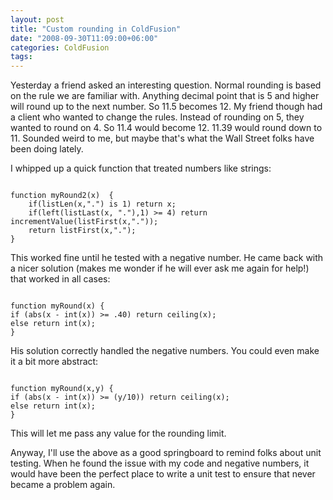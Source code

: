 ```yaml
---
layout: post
title: "Custom rounding in ColdFusion"
date: "2008-09-30T11:09:00+06:00"
categories: ColdFusion 
tags: 
---
```


Yesterday a friend asked an interesting question. Normal rounding is based on the rule we are familiar with. Anything decimal point that is 5 and higher will round up to the next number. So 11.5 becomes 12. My friend though had a client who wanted to change the rules. Instead of rounding on 5, they wanted to round on 4. So 11.4 would become 12. 11.39 would round down to 11. Sounded weird to me, but maybe that's what the Wall Street folks have been doing lately.
<!--more-->
I whipped up a quick function that treated numbers like strings:

<code>
function myRound2(x)  {
	if(listLen(x,".") is 1) return x;
	if(left(listLast(x, "."),1) &gt;= 4) return incrementValue(listFirst(x,"."));
	return listFirst(x,".");
}
</code>

This worked fine until he tested with a negative number. He came back with a nicer solution (makes me wonder if he will ever ask me again for help!) that worked in all cases:

<code>
function myRound(x) {
if (abs(x - int(x)) &gt;= .40) return ceiling(x);
else return int(x);
}
</code>

His solution correctly handled the negative numbers. You could even make it a bit more abstract:

<code>
function myRound(x,y) {
if (abs(x - int(x)) &gt;= (y/10)) return ceiling(x);
else return int(x);
}
</code>

This will let me pass any value for the rounding limit.

Anyway, I'll use the above as a good springboard to remind folks about unit testing. When he found the issue with my code and negative numbers, it would have been the perfect place to write a unit test to ensure that never became a problem again.